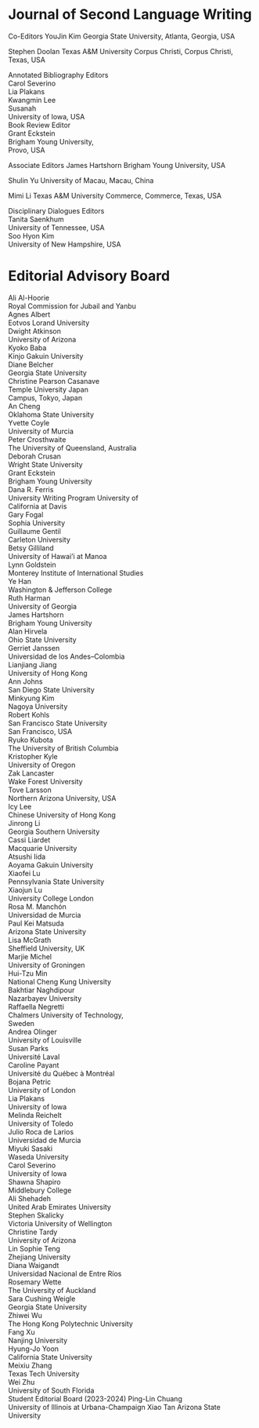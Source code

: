 # Journal of Second Language Writing

Co-Editors YouJin Kim Georgia State University, Atlanta, Georgia, USA

Stephen Doolan Texas A&M University Corpus Christi, Corpus Christi, Texas, USA

Annotated Bibliography Editors   
Carol Severino   
Lia Plakans   
Kwangmin Lee   
Susanah   
University of Iowa, USA   
Book Review Editor   
Grant Eckstein   
Brigham Young University,   
Provo, USA

Associate Editors James Hartshorn Brigham Young University, USA

Shulin Yu University of Macau, Macau, China

Mimi Li Texas A&M University Commerce, Commerce, Texas, USA

Disciplinary Dialogues Editors   
Tanita Saenkhum   
University of Tennessee, USA   
Soo Hyon Kim   
University of New Hampshire, USA

# Editorial Advisory Board

Ali Al-Hoorie   
Royal Commission for Jubail and Yanbu   
Agnes Albert   
Eotvos Lorand University   
Dwight Atkinson   
University of Arizona   
Kyoko Baba   
Kinjo Gakuin University   
Diane Belcher   
Georgia State University   
Christine Pearson Casanave   
Temple University Japan   
Campus, Tokyo, Japan   
An Cheng   
Oklahoma State University   
Yvette Coyle   
University of Murcia   
Peter Crosthwaite   
The University of Queensland, Australia   
Deborah Crusan   
Wright State University   
Grant Eckstein   
Brigham Young University   
Dana R. Ferris   
University Writing Program University of   
California at Davis   
Gary Fogal   
Sophia University   
Guillaume Gentil   
Carleton University   
Betsy Gilliland   
University of Hawai’i at Manoa   
Lynn Goldstein   
Monterey Institute of International Studies   
Ye Han   
Washington & Jefferson College   
Ruth Harman   
University of Georgia   
James Hartshorn   
Brigham Young University   
Alan Hirvela   
Ohio State University   
Gerriet Janssen   
Universidad de los Andes–Colombia   
Lianjiang Jiang   
University of Hong Kong   
Ann Johns   
San Diego State University   
Minkyung Kim   
Nagoya University   
Robert Kohls   
San Francisco State University   
San Francisco, USA   
Ryuko Kubota   
The University of British Columbia   
Kristopher Kyle   
University of Oregon   
Zak Lancaster   
Wake Forest University   
Tove Larsson   
Northern Arizona University, USA   
Icy Lee   
Chinese University of Hong Kong   
Jinrong Li   
Georgia Southern University   
Cassi Liardet   
Macquarie University   
Atsushi Iida   
Aoyama Gakuin University   
Xiaofei Lu   
Pennsylvania State University   
Xiaojun Lu   
University College London   
Rosa M. Manchón   
Universidad de Murcia   
Paul Kei Matsuda   
Arizona State University   
Lisa McGrath   
Sheffield University, UK   
Marjie Michel   
University of Groningen   
Hui-Tzu Min   
National Cheng Kung University   
Bakhtiar Naghdipour   
Nazarbayev University   
Raffaella Negretti   
Chalmers University of Technology,   
Sweden   
Andrea Olinger   
University of Louisville   
Susan Parks   
Université Laval   
Caroline Payant   
Université du Québec à Montréal   
Bojana Petric   
University of London   
Lia Plakans   
University of Iowa   
Melinda Reichelt   
University of Toledo   
Julio Roca de Larios   
Universidad de Murcia   
Miyuki Sasaki   
Waseda University   
Carol Severino   
University of Iowa   
Shawna Shapiro   
Middlebury College   
Ali Shehadeh   
United Arab Emirates University   
Stephen Skalicky   
Victoria University of Wellington   
Christine Tardy   
University of Arizona   
Lin Sophie Teng   
Zhejiang University   
Diana Waigandt   
Universidad Nacional de Entre Ríos   
Rosemary Wette   
The University of Auckland   
Sara Cushing Weigle   
Georgia State University   
Zhiwei Wu   
The Hong Kong Polytechnic University   
Fang Xu   
Nanjing University   
Hyung-Jo Yoon   
California State University   
Meixiu Zhang   
Texas Tech University   
Wei Zhu   
University of South Florida   
Student Editorial Board (2023-2024) Ping-Lin Chuang   
University of Illinois at Urbana-Champaign Xiao Tan Arizona State University